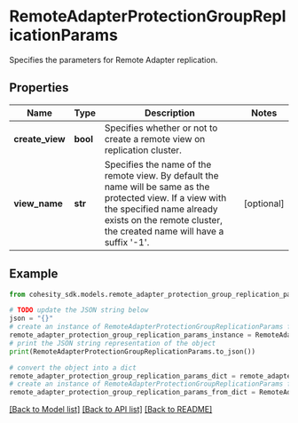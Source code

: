 # RemoteAdapterProtectionGroupReplicationParams

Specifies the parameters for Remote Adapter replication.

## Properties

Name | Type | Description | Notes
------------ | ------------- | ------------- | -------------
**create_view** | **bool** | Specifies whether or not to create a remote view on replication cluster. | 
**view_name** | **str** | Specifies the name of the remote view. By default the name will be same as the protected view. If a view with the specified name already exists on the remote cluster, the created name will have a suffix &#39;-1&#39;. | [optional] 

## Example

```python
from cohesity_sdk.models.remote_adapter_protection_group_replication_params import RemoteAdapterProtectionGroupReplicationParams

# TODO update the JSON string below
json = "{}"
# create an instance of RemoteAdapterProtectionGroupReplicationParams from a JSON string
remote_adapter_protection_group_replication_params_instance = RemoteAdapterProtectionGroupReplicationParams.from_json(json)
# print the JSON string representation of the object
print(RemoteAdapterProtectionGroupReplicationParams.to_json())

# convert the object into a dict
remote_adapter_protection_group_replication_params_dict = remote_adapter_protection_group_replication_params_instance.to_dict()
# create an instance of RemoteAdapterProtectionGroupReplicationParams from a dict
remote_adapter_protection_group_replication_params_from_dict = RemoteAdapterProtectionGroupReplicationParams.from_dict(remote_adapter_protection_group_replication_params_dict)
```
[[Back to Model list]](../README.md#documentation-for-models) [[Back to API list]](../README.md#documentation-for-api-endpoints) [[Back to README]](../README.md)


